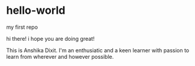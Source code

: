 # hello-world
my first repo

hi there!
i hope you are doing great!

This is Anshika Dixit. I'm an enthusiatic and a keen learner with passion to learn from wherever and however possible.
